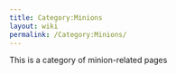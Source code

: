 ```yaml
---
title: Category:Minions
layout: wiki
permalink: /Category:Minions/
---
```


This is a category of minion-related pages